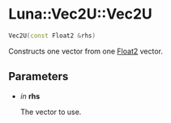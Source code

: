 # Luna::Vec2U::Vec2U

```c++
Vec2U(const Float2 &rhs)
```

Constructs one vector from one [Float2](struct_luna_1_1_float2.md) vector. 



## Parameters
* *in* **rhs**

    The vector to use. 

